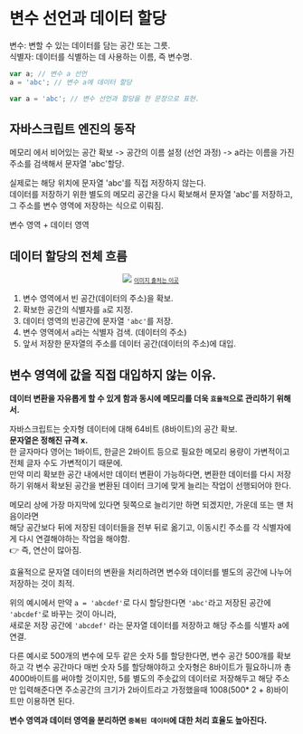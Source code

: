 # 변수 선언과 데이터 할당

변수: 변할 수 있는 데이터를 담는 공간 또는 그릇.  
식별자: 데이터를 식별하는 데 사용하는 이름, 즉 변수명.

```js
var a; // 변수 a 선언
a = 'abc'; // 변수 a에 데이터 할당

var a = 'abc'; // 변수 선언과 할당을 한 문장으로 표현.
```

## 자바스크립트 엔진의 동작

메모리 에서 비어있는 공간 확보 -> 공간의 이름 설정 (선언 과정) -> a라는 이름을 가진 주소를 검색해서 문자열 'abc'할당.

실제로는 해당 위치에 문자열 'abc'를 직접 저장하지 않는다.  
데이터를 저장하기 위한 별도의 메모리 공간을 다시 확보해서 문자열 'abc'를 저장하고, 그 주소를 변수 영역에 저장하는 식으로 이뤄짐.

변수 영역 + 데이터 영역

## 데이터 할당의 전체 흐름

<div align="center" style="width: 500px">
<img src="https://images.velog.io/images/haesoohaesoo/post/a50d89b4-d4f9-4f09-b8f9-665dc16c349a/image.png"/>
  <span><a style="font-size: 10px" href="https://velog.io/@modolee/core-javascript-01">이미지 출처는 이곳</a></span>
</div>

1. 변수 영역에서 빈 공간(데이터의 주소)을 확보.
2. 확보한 공간의 식별자를 `a`로 지정.
3. 데이터 영역의 빈공간에 문자열 `'abc'`를 저장.
4. 변수 영역에서 `a`라는 식별자 검색. (데이터의 주소)
5. 앞서 저장한 문자열의 주소를 데이터 공간(데이터의 주소)에 대입.

## 변수 영역에 값을 직접 대입하지 않는 이유.

**데이터 변환을 자유롭게 할 수 있게 함과 동시에 메모리를 더욱 `효율적`으로 관리하기 위해서.**

자바스크립트는 숫자형 데이터에 대해 64비트 (8바이트)의 공간 확보.  
**문자열은 정해진 규격 x.**  
한 글자마다 영어는 1바이트, 한글은 2바이트 등으로 필요한 메모리 용량이 가변적이고 전체 글자 수도 가변적이기 때문에.  
만약 미리 확보한 공간 내에서만 데이터 변환이 가능하다면, 변환한 데이터를 다시 저장하기 위해서 확보된 공간을 변환된 데이터 크기에 맞게 늘리는 작업이 선행되어야 한다.

메모리 상에 가장 마지막에 있다면 뒷쪽으로 늘리기만 하면 되겠지만, 가운데 또는 맨 처음이라면  
해당 공간보다 뒤에 저장된 데이터들을 전부 뒤로 옮기고, 이동시킨 주소를 각 식별자에게 다시 연결해야하는 작업을 해야함.  
👉 즉, 연산이 많아짐.

효율적으로 문자열 데이터의 변환을 처리하려면 변수와 데이터를 별도의 공간에 나누어 저장하는 것이 최적.

위의 예시에서 만약 `a = 'abcdef'`로 다시 할당한다면 `'abc'`라고 저장된 공간에 `'abcdef'`로 바꾸는 것이 아니라,  
새로운 저장 공간에 `'abcdef'` 라는 문자열 데이터를 저장하고 해당 주소를 식별자 a에 연결.

다른 예시로 500개의 변수에 모두 같은 숫자 5를 할당한다면, 변수 공간 500개를 확보하고 각 변수 공간마다 매번 숫자 5를 할당해야하고 숫자형은 8바이트가 필요하니까 총 4000바이트를 써야할 것이지만, 5를 별도의 주솟값의 데이터로 저장해두고 해당 주소만 입력해준다면 주소공간의 크기가 2바이트라고 가정했을때 1008(500\* 2 + 8)바이트만 이용하면 된다.

**변수 영역과 데이터 영역을 분리하면 `중복된 데이터`에 대한 처리 효율도 높아진다.**

